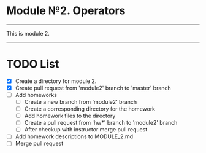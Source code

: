 # Module №2. Operators

---

This is module 2.

---

# TODO List

- [x] Create a directory for module 2.
- [X] Create pull request from 'module2' branch to 'master' branch
- [ ] Add homeworks
  - [ ] Create a new branch from 'module2' branch
  - [ ] Create a corresponding directory for the homework
  - [ ] Add homework files to the directory
  - [ ] Create a pull request from 'hw*' branch to 'module2' branch
  - [ ] After checkup with instructor merge pull request
- [ ] Add homework descriptions to MODULE_2.md
- [ ] Merge pull request